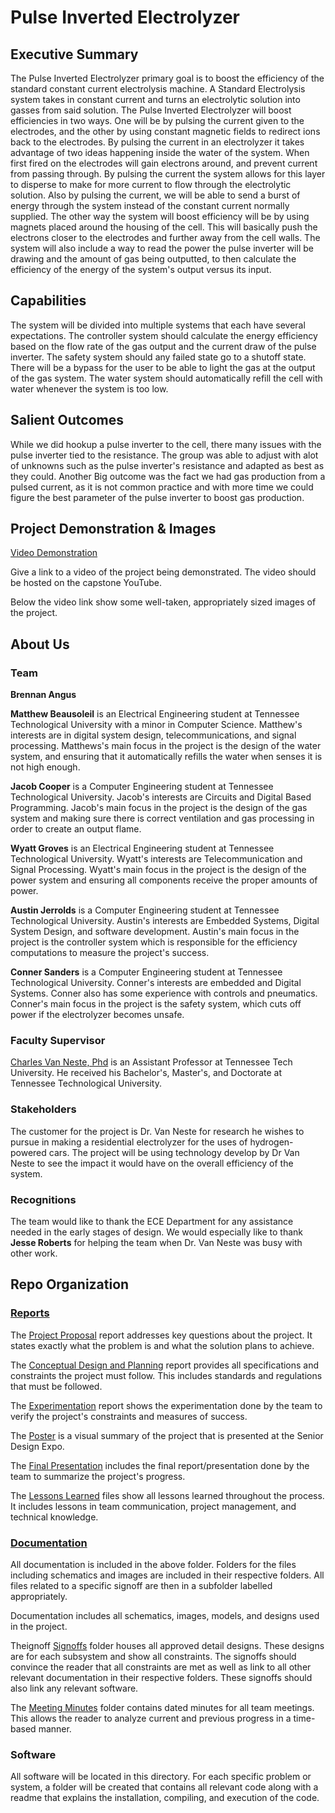 # Pulse Inverted Electrolyzer

## Executive Summary

 The Pulse Inverted Electrolyzer primary goal is to boost the efficiency of the standard constant current electrolysis machine. A Standard Electrolysis system takes in constant current and turns an electrolytic solution into gasses from said solution. The  Pulse Inverted Electrolyzer will boost efficiencies in two ways. One will be by pulsing the current given to the electrodes, and the other by using constant magnetic fields to redirect ions back to the electrodes. By pulsing the current in an electrolyzer it takes advantage of two ideas happening inside the water of the system. When first fired on the electrodes will gain electrons around, and prevent current from passing through. By pulsing the current the system allows for this layer to disperse to make for more current to flow through the electrolytic solution. Also by pulsing the current, we will be able to send a burst of energy through the system instead of the constant current normally supplied. The other way the system will boost efficiency will be by using magnets placed around the housing of the cell. This will basically push the electrons closer to the electrodes and further away from the cell walls. The system will also include a way to read the power the pulse inverter will be drawing and the amount of gas being outputted, to then calculate the efficiency of the energy of the system's output versus its input. 

## Capabilities
The system will be divided into multiple systems that each have several expectations. The controller system should calculate the energy efficiency based on the flow rate of the gas output and the current draw of the pulse inverter. The safety system should any failed state go to a shutoff state. There will be a bypass for the user to be able to light the gas at the output of the gas system. The water system should automatically refill the cell with water whenever the system is too low.


## Salient Outcomes

While we did hookup a pulse inverter to the cell, there many issues with the pulse inverter tied to the resistance. The group was able to adjust with alot of unknowns such as the pulse inverter's resistance and adapted as best as they could. Another Big outcome was the fact we had gas production from a pulsed current, as it is not common practice and with more time we could figure the best parameter of the pulse inverter to boost gas production.


## Project Demonstration & Images
[Video Demonstration](https://www.youtube.com/watch?v=DhT7RktQMQU)


Give a link to a video of the project being demonstrated. The video should be hosted on the capstone YouTube.

Below the video link show some well-taken, appropriately sized images of the project.


## About Us

### Team

**Brennan Angus**

**Matthew Beausoleil** is an Electrical Engineering student at Tennessee Technological University with a minor in Computer Science. Matthew's interests are in digital system design, telecommunications, and signal processing. Matthews's main focus in the project is the design of the water system, and ensuring that it automatically refills the water when senses it is not high enough.

**Jacob Cooper** is a Computer Engineering student at Tennessee Technological University. Jacob's interests are Circuits and Digital Based Programming. Jacob's main focus in the project is the design of the gas system and making sure there is correct ventilation and gas processing in order to create an output flame.

**Wyatt Groves** is an Electrical Engineering student at Tennessee Technological University. Wyatt's interests are Telecommunication and Signal Processing. Wyatt's main focus in the project is the design of the power system and ensuring all components receive the proper amounts of power. 

**Austin Jerrolds** is a Computer Engineering student at Tennessee Technological University. Austin's interests are Embedded Systems, Digital System Design, and software development. Austin's main focus in the project is the controller system which is responsible for the efficiency computations to measure the project's success. 

**Conner Sanders** is a Computer Engineering student at Tennessee Technological University. Conner's interests are embedded and Digital Systems. Conner also has some experience with controls and pneumatics. Conner's main focus in the project is the safety system, which cuts off power if the electrolyzer becomes unsafe.

### Faculty Supervisor
[Charles Van Neste, Phd](https://www.tntech.edu/directory/engineering/faculty/charles-van-neste.php) is an Assistant Professor at Tennessee Tech University. He received his Bachelor's, Master's, and Doctorate at Tennessee Technological University. 

### Stakeholders
The customer for the project is Dr. Van Neste for research he wishes to pursue in making a residential electrolyzer for the uses of hydrogen-powered cars. The project will be using technology develop by Dr Van Neste to see the impact it would have on the overall efficiency of the system.  



### Recognitions

The team would like to thank the ECE Department for any assistance needed in the early stages of design. We would especially like to thank **Jesse Roberts** for helping the team when Dr. Van Neste was busy with other work. 

## Repo Organization

### [Reports](/Reports)

The [Project Proposal](/Reports/Proposal/Project_Proposal-V2.pdf) report addresses key questions about the project. It states exactly what the problem is and what the solution plans to achieve. 

The [Conceptual Design and Planning](/Reports/Conceptual%20Design/Conceptual_DesignV2.pdf) report provides all specifications and constraints the project must follow. This includes standards and regulations that must be followed.

The [Experimentation](/Reports/Experimentation/Experimentation.md) report shows the experimentation done by the team to verify the project's constraints and measures of success.

The [Poster](/Reports/Poster/Capstone_Final_Presentation_Poster.pdf) is a visual summary of the project that is presented at the Senior Design Expo.

The [Final Presentation](/Reports/Final%20Presentation/Capstone%20Final%20Presentation.pdf) includes the final report/presentation done by the team to summarize the project's progress.

The [Lessons Learned](/Reports/Lessons%20Learned/Lessons%20Learned.md) files show all lessons learned throughout the process. It includes lessons in team communication, project management, and technical knowledge.

### [Documentation](/Documentation)

All documentation is included in the above folder. Folders for the files including schematics and images are included in their respective folders. All files related to a specific signoff are then in a subfolder labelled appropriately.

Documentation includes all schematics, images, models, and designs used in the project. 

Theignoff [Signoffs](/Documentation/Ss) folder houses all approved detail designs. These designs are for each subsystem and show all constraints. The signoffs should convince the reader that all constraints are met as well as link to all other relevant documentation in their respective folders. These signoffs should also link any relevant software.

The [Meeting Minutes](/Documentation/Meeting%20Minutes) folder contains dated minutes for all team meetings. This allows the reader to analyze current and previous progress in a time-based manner. 


### Software
All software will be located in this directory. For each specific problem or system, a folder will be created that contains all relevant code along with a readme that explains the installation, compiling, and execution of the code.
